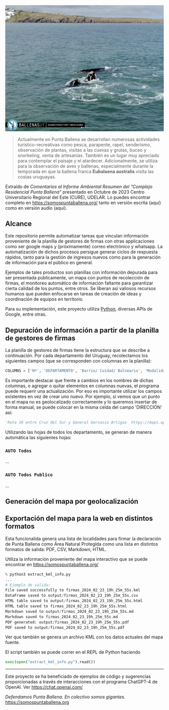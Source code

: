 <div style="text-align: center;">
    <img src="assets/images/ballenasUY.png" alt="Logo">
</div>

> Actualmente en Punta Ballena se desarrollan numerosas actividades turístico-recreativas como pesca, parapente, rapel, senderismo, observación de plantas, visitas a las cuevas y grutas, buceo y snorkeling, venta de artesanías. También es un lugar muy apreciado para contemplar el paisaje y el atardecer. Adicionalmente, se utiliza para la observación de aves y ballenas, especialmente durante la temporada en que la ballena franca **Eubalaena australis** visita las costas uruguayas.

Extraído de *Comentarios al Informe Ambiental Resumen del “Complejo Residencial Punta Ballena”* presentado en Octubre de 2023
Centro Universitario Regional del Este (CURE), UDELAR. Lo puedes encontrar completo en https://somospuntaballena.org/ tanto en versión escrita (aquí) como en versión audio (aquí).

## Alcance

Este repositorio permite automatizar tareas que vinculan información proveniente de la planilla de gestores de firmas con otras applicaciones como ser google maps y (próximamente) correo electrónico y whatsapp. La automatización de dichos procesos persigue generar ciclos de respuesta rápidos, tanto para la gestión de ingresos nuevos como para la generación de información para el público en general.

Ejemplos de tales productos son planillas con información depurada para ser presentada públicamente, un mapa con puntos de recolección de firmas, el monitoreo automático de información faltante para garantizar cierta calidad de los puntos, entre otros. Se liberan así valiosos recursos humanos que pueden enfocarse en tareas de creación de ideas y coordinación de equipos en territorio.

Para su implementación, este proyecto utiliza [Python](https://www.python.org/downloads/), diversas APIs de Google, entre otras.

## Depuración de información a partir de la planilla de gestores de firmas

La planilla de gestores de firmas tiene la estructura que se describe a continuación.
Por cada departamento del Uruguay, recolectamos los siguientes campos (que se corresponden con columnas en la planilla):

```python
COLUMNS = ['Nº', 'DEPARTAMENTO', 'Barrio/ Cuidad/ Balneario', 'Modalidad de Recolección de Firmas', 'ESTABLECIMIENTO', 'DIRECCIÓN', 'HORARIO', 'Gestora del equipo', 'NOMBRE Completo', 'CELULAR', 'MAIL de contacto', 'CANTIDAD PLANILLAS ENTREGADAS NACIONAL', 'CANTIDAD PLANILLAS ENTREGADAS DEPARTAMENTAL']
```

Es importante destacar que frente a cambios en los nombres de dichas columnas, o agregar o quitar elementos en columnas nuevas, el programa puede requerir una actualización. Por eso es importante utilizar los campos existentes en vez de crear uno nuevo. Por ejemplo, si vemos que un punto en el mapa no es geolocalizado correctamente y lo queremos insertar de forma manual, se puede colocar en la misma celda del campo 'DIRECCIÓN' asi:

```python
'Ruta 10 entre Cruz del Sur y General Gervasio Artigas  https://maps.app.goo.gl/ufnBa5Qywc8ycxD18'
```

Utilizando las hojas de todos los departamento, se generan de manera automática las siguientes hojas:

### `AUTO Todos`

...

### `AUTO Todos Publico`

...

## Generación del mapa por geolocalización

## Exportación del mapa para la web en distintos formatos

Esta funcionalida genera una lista de localidades para firmar la declaración de Punta Ballena como Área Natural Protegida como una lista en distintos formatos de salida: PDF, CSV, Markdown, HTML. 

Utiliza la información proveniente del mapa interactivo que se puede encontrar en https://somospuntaballena.org/ 

```python
% python3 extract_kml_info.py
...
# Ejemplo de salida:
File saved successfully to firmas_2024_02_23_19h_25m_55s.kml
DataFrame saved to output/firmas_2024_02_23_19h_25m_55s.csv
HTML table saved to output/firmas_2024_02_23_19h_25m_55s.html
HTML table saved to firmas_2024_02_23_19h_25m_55s.html
Markdown saved to output/firmas_2024_02_23_19h_25m_55s.md
Markdown saved to firmas_2024_02_23_19h_25m_55s.md
PDF generated: output/firmas_2024_02_23_19h_25m_55s.pdf
PDF saved to output/firmas_2024_02_23_19h_25m_55s.pdf
```
Ver que también se genera un archivo KML con los datos actuales del mapa fuente.

El script también se puede correr en el REPL de Python haciendo

```python
exec(open("extract_kml_info.py").read())
```

---

Este proyecto se ha beneficiado de ejemplos de código y sugerencias proporcionadas a través de interacciones con el programa ChatGPT-4 de OpenAI. Ver https://chat.openai.com/

*Defendamos Punta Ballena. En colectivo somos gigantes.* https://somospuntaballena.org
